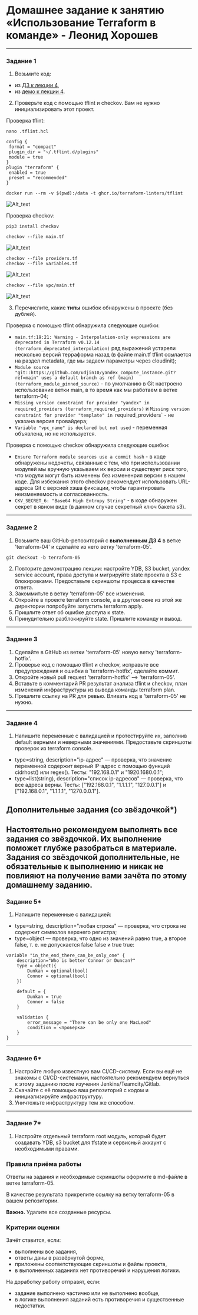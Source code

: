 # Домашнее задание к занятию «Использование Terraform в команде» - Леонид Хорошев

------

### Задание 1

1. Возьмите код:
- из [ДЗ к лекции 4](https://github.com/netology-code/ter-homeworks/tree/main/04/src),
- из [демо к лекции 4](https://github.com/netology-code/ter-homeworks/tree/main/04/demonstration1).
2. Проверьте код с помощью tflint и checkov. Вам не нужно инициализировать этот проект.

Проверка tflint:
```
nano .tflint.hcl
```

```
config {
 format = "compact"
 plugin_dir = "~/.tflint.d/plugins"
 module = true
}
plugin "terraform" {
 enabled = true
 preset = "recommended"
}
```

```
docker run --rm -v $(pwd):/data -t ghcr.io/terraform-linters/tflint
```
![Alt_text](https://github.com/LeonidKhoroshev/ter-homeworks/blob/main/05/screenshots/ter1.png)

Проверка checkov:
```
pip3 install checkov
```

```
checkov --file main.tf
```
![Alt_text](https://github.com/LeonidKhoroshev/ter-homeworks/blob/main/05/screenshots/ter2.png)
```
checkov --file providers.tf
checkov --file variables.tf
```
![Alt_text](https://github.com/LeonidKhoroshev/ter-homeworks/blob/main/05/screenshots/ter3.png)
```
checkov --file vpc/main.tf
```
![Alt_text](https://github.com/LeonidKhoroshev/ter-homeworks/blob/main/05/screenshots/ter4.png)

3. Перечислите, какие **типы** ошибок обнаружены в проекте (без дублей).

Проверка с помощью tflint обнаружила следующие ошибки:
- `main.tf:19:21: Warning - Interpolation-only expressions are deprecated in Terraform v0.12.14 (terraform_deprecated_interpolation)` ряд выражений устарели несколько версий терраформа назад (в файле main.tf tflint ссылается на раздел metadata, где мы задаем параметры через cloudinit);
- `Module source "git::https://github.com/udjin10/yandex_compute_instance.git?ref=main" uses a default branch as ref (main) (terraform_module_pinned_source)` - по умолчанию в Git настроено использование ветки main, в то время как мы работаем в ветке terraform-04;
- `Missing version constraint for provider "yandex" in required_providers (terraform_required_providers)` и `Missing version constraint for provider "template" in `required_providers` - не указана версия провайдера;
- `Variable "vpc_name" is declared but not used` - переменная объявлена, но не используется.

Проверка с помощью checkov обнаружила следующие ошибки:
- `Ensure Terraform module sources use a commit hash` - в коде обнаружены недочеты, связанные с тем, что при использовании модулей мы вручную указываем их версии и существует риск того, что модули могут быть изменены без измененрия версии в нашем коде. Для избежания этого checkov рекомендует использовать URL-адреса Git с версией хэша фиксации, чтобы гарантировать неизменяемость и согласованность.
- `CKV_SECRET_6: "Base64 High Entropy String"` - в коде обнаружен секрет в явном виде (в данном случае секретный ключ бакета s3).

------

### Задание 2

1. Возьмите ваш GitHub-репозиторий с **выполненным ДЗ 4** в ветке 'terraform-04' и сделайте из него ветку 'terraform-05'.
```
git checkout -b terraform-05
```
2. Повторите демонстрацию лекции: настройте YDB, S3 bucket, yandex service account, права доступа и мигрируйте state проекта в S3 с блокировками. Предоставьте скриншоты процесса в качестве ответа.
3. Закоммитьте в ветку 'terraform-05' все изменения.
4. Откройте в проекте terraform console, а в другом окне из этой же директории попробуйте запустить terraform apply.
5. Пришлите ответ об ошибке доступа к state.
6. Принудительно разблокируйте state. Пришлите команду и вывод.


------
### Задание 3  

1. Сделайте в GitHub из ветки 'terraform-05' новую ветку 'terraform-hotfix'.
2. Проверье код с помощью tflint и checkov, исправьте все предупреждения и ошибки в 'terraform-hotfix', сделайте коммит.
3. Откройте новый pull request 'terraform-hotfix' --> 'terraform-05'. 
4. Вставьте в комментарий PR результат анализа tflint и checkov, план изменений инфраструктуры из вывода команды terraform plan.
5. Пришлите ссылку на PR для ревью. Вливать код в 'terraform-05' не нужно.

------
### Задание 4

1. Напишите переменные с валидацией и протестируйте их, заполнив default верными и неверными значениями. Предоставьте скриншоты проверок из terraform console. 

- type=string, description="ip-адрес" — проверка, что значение переменной содержит верный IP-адрес с помощью функций cidrhost() или regex(). Тесты:  "192.168.0.1" и "1920.1680.0.1";
- type=list(string), description="список ip-адресов" — проверка, что все адреса верны. Тесты:  ["192.168.0.1", "1.1.1.1", "127.0.0.1"] и ["192.168.0.1", "1.1.1.1", "1270.0.0.1"].

## Дополнительные задания (со звёздочкой*)

**Настоятельно рекомендуем выполнять все задания со звёздочкой.** Их выполнение поможет глубже разобраться в материале.   
Задания со звёздочкой дополнительные, не обязательные к выполнению и никак не повлияют на получение вами зачёта по этому домашнему заданию. 
------
### Задание 5*
1. Напишите переменные с валидацией:
- type=string, description="любая строка" — проверка, что строка не содержит символов верхнего регистра;
- type=object — проверка, что одно из значений равно true, а второе false, т. е. не допускается false false и true true:
```
variable "in_the_end_there_can_be_only_one" {
    description="Who is better Connor or Duncan?"
    type = object({
        Dunkan = optional(bool)
        Connor = optional(bool)
    })

    default = {
        Dunkan = true
        Connor = false
    }

    validation {
        error_message = "There can be only one MacLeod"
        condition = <проверка>
    }
}
```
------
### Задание 6*

1. Настройте любую известную вам CI/CD-систему. Если вы ещё не знакомы с CI/CD-системами, настоятельно рекомендуем вернуться к этому заданию после изучения Jenkins/Teamcity/Gitlab.
2. Скачайте с её помощью ваш репозиторий с кодом и инициализируйте инфраструктуру.
3. Уничтожьте инфраструктуру тем же способом.


------
### Задание 7*
1. Настройте отдельный terraform root модуль, который будет создавать YDB, s3 bucket для tfstate и сервисный аккаунт с необходимыми правами. 

### Правила приёма работы

Ответы на задания и необходимые скриншоты оформите в md-файле в ветке terraform-05.

В качестве результата прикрепите ссылку на ветку terraform-05 в вашем репозитории.

**Важно.** Удалите все созданные ресурсы.

### Критерии оценки

Зачёт ставится, если:

* выполнены все задания,
* ответы даны в развёрнутой форме,
* приложены соответствующие скриншоты и файлы проекта,
* в выполненных заданиях нет противоречий и нарушения логики.

На доработку работу отправят, если:

* задание выполнено частично или не выполнено вообще,
* в логике выполнения заданий есть противоречия и существенные недостатки. 




